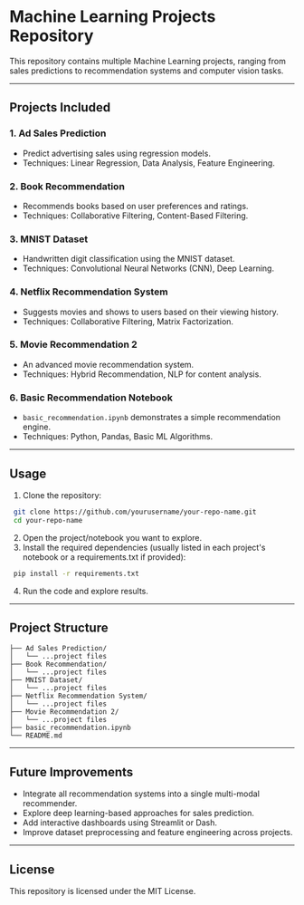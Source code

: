 # Machine Learning Projects Repository

This repository contains multiple Machine Learning projects, ranging from sales predictions to recommendation systems and computer vision tasks.

---

## Projects Included

### 1. Ad Sales Prediction
- Predict advertising sales using regression models.
- Techniques: Linear Regression, Data Analysis, Feature Engineering.

### 2. Book Recommendation
- Recommends books based on user preferences and ratings.
- Techniques: Collaborative Filtering, Content-Based Filtering.

### 3. MNIST Dataset
- Handwritten digit classification using the MNIST dataset.
- Techniques: Convolutional Neural Networks (CNN), Deep Learning.

### 4. Netflix Recommendation System
- Suggests movies and shows to users based on their viewing history.
- Techniques: Collaborative Filtering, Matrix Factorization.

### 5. Movie Recommendation 2
- An advanced movie recommendation system.
- Techniques: Hybrid Recommendation, NLP for content analysis.

### 6. Basic Recommendation Notebook
- `basic_recommendation.ipynb` demonstrates a simple recommendation engine.
- Techniques: Python, Pandas, Basic ML Algorithms.

---

## Usage

1. Clone the repository:
```bash
 git clone https://github.com/yourusername/your-repo-name.git
 cd your-repo-name
```

2. Open the project/notebook you want to explore.
3. Install the required dependencies (usually listed in each project's notebook or a requirements.txt if provided):
```bash
 pip install -r requirements.txt
```

4. Run the code and explore results.

---

## Project Structure

```
├── Ad Sales Prediction/
│   └── ...project files
├── Book Recommendation/
│   └── ...project files
├── MNIST Dataset/
│   └── ...project files
├── Netflix Recommendation System/
│   └── ...project files
├── Movie Recommendation 2/
│   └── ...project files
├── basic_recommendation.ipynb
└── README.md
```

---

## Future Improvements

- Integrate all recommendation systems into a single multi-modal recommender.
- Explore deep learning-based approaches for sales prediction.
- Add interactive dashboards using Streamlit or Dash.
- Improve dataset preprocessing and feature engineering across projects.

---

## License

This repository is licensed under the MIT License.
